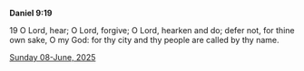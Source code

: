 **Daniel 9:19**

19 O Lord, hear; O Lord, forgive; O Lord, hearken and do; defer not, for thine own sake, O my God: for thy city and thy people are called by thy name.

[Sunday 08-June, 2025](https://getbible.net/kjv/Daniel/9/19)
